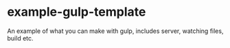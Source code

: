 # example-gulp-template
 An example of what you can make with gulp, includes server, watching  files, build etc.
